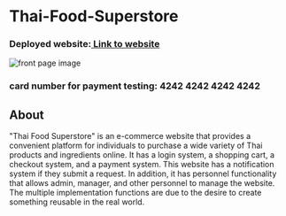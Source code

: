 # Thai-Food-Superstore
### Deployed website:[ Link to website]()
![front page image]()


### card number for payment testing: 4242 4242 4242 4242

## About
"Thai Food Superstore" is an e-commerce website that provides a convenient platform for individuals to purchase a wide variety of Thai products and ingredients online. It has a login system, a shopping cart, a checkout system, and a payment system. This website has a notification system if they submit a request. In addition, it has personnel functionality that allows admin, manager, and other personnel to manage the website. The multiple implementation functions are due to the desire to create something reusable in the real world.